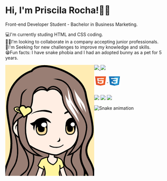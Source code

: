 # Hi, I'm Priscila Rocha!🧑‍🎓
Front-end Developer Student - Bachelor in Business Marketing.

💻I'm currently studing HTML and CSS coding.                                                                            
👩‍💼I'm looking to collaborate in a company accepting junior professionals.                                                                       
📖I'm Seeking for new challenges to improve my knowledge and skills.  
😁Fun facts: I have snake phobia and I had an adopted bunny as a pet for 5 years. 

<div align="left">
  <a href="https://github.com/priscilaesr">
  <img align="left" "height="100em" alt="Pri-" src="https://github.com/Priscilaesr/Priscilaesr/blob/main/Prigifavatar.gif?raw=true"> 
  <img height="180em" src="https://github-readme-stats.vercel.app/api?username=priscilaesr&show_icons=true&theme=dracula&include_all_commits=true&count_private=true"/>
  <img height="180em" src="https://github-readme-stats.vercel.app/api/top-langs/?username=priscilaesr&layout=compact&langs_count=7&theme=dracula"/>
</div>
  <div style="display: inline_block"><br>
 
  <img align="center" alt="Pri-HTML" height="30" width="40" src="https://raw.githubusercontent.com/devicons/devicon/master/icons/html5/html5-original.svg">
  <img align="center" alt="Pri-CSS" height="30" width="40" src="https://raw.githubusercontent.com/devicons/devicon/master/icons/css3/css3-original.svg">
</div>
  
  ##
  
  <div> 
  <a href="https://www.instagram.com/priscilarocha_ca/" target="_blank"><img src="https://img.shields.io/badge/-Instagram-%23E4405F?style=for-the-badge&logo=instagram&logoColor=white" target="_blank"></a>
 	<a href="https://https://www.facebook.com/priscila.estevesrocha" target="_blank"><img src="https://img.shields.io/badge/Facebook-1877F2?style=for-the-badge&logo=facebook&logoColor=white" target="_blank"></a>
  <a href="https://www.linkedin.com/in/priscilaerocha/" target="_blank"><img src="https://img.shields.io/badge/-LinkedIn-%230077B5?style=for-the-badge&logo=linkedin&logoColor=white" target="_blank"></a> 

![Snake animation](https://github.com/priscilaesr/priscilaesr/blob/output/github-contribution-grid-snake.svg)
 
</div>
